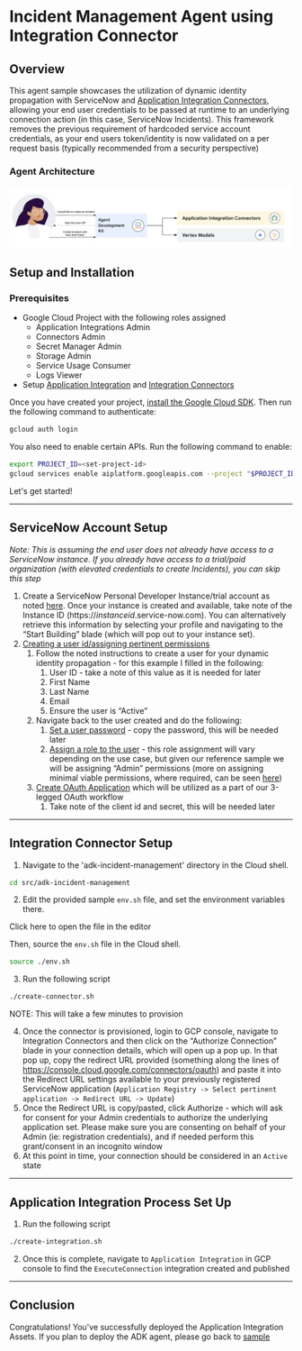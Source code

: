 # Incident Management Agent using Integration Connector

## Overview

This agent sample showcases the utilization of dynamic identity propagation with ServiceNow and [Application Integration Connectors](https://cloud.google.com/application-integration/docs/using-integration-connectors), allowing your end user credentials to be passed at runtime to an underlying connection action (in this case, ServiceNow Incidents). This framework removes the previous requirement of hardcoded service account credentials, as your end users token/identity is now validated on a per request basis (typically recommended from a security perspective)

### Agent Architecture

![architecture](https://github.com/GoogleCloudPlatform/application-integration-samples/blob/main/src/adk-incident-management/adk-incident-management-arch-flow.png?raw=true)

## Setup and Installation

### Prerequisites

- Google Cloud Project with the following roles assigned
  - Application Integrations Admin
  - Connectors Admin
  - Secret Manager Admin
  - Storage Admin
  - Service Usage Consumer
  - Logs Viewer
- Setup [Application Integration](https://cloud.google.com/application-integration/docs/setup-application-integration) and [Integration Connectors](https://cloud.google.com/integration-connectors/docs/setup-integration-connectors)

Once you have created your project, [install the Google Cloud SDK](https://cloud.google.com/sdk/docs/install). Then run the following command to authenticate:
```bash
gcloud auth login
```
You also need to enable certain APIs. Run the following command to enable:
```bash
export PROJECT_ID=<set-project-id>
gcloud services enable aiplatform.googleapis.com --project "$PROJECT_ID"
```

Let's get started!

---

## ServiceNow Account Setup

*Note: This is assuming the end user does not already have access to a ServiceNow instance. If you already have access to a trial/paid organization (with elevated credentials to create Incidents), you can skip this step*

1. Create a ServiceNow Personal Developer Instance/trial account as noted [here](https://developer.servicenow.com/dev.do#!/learn/learning-plans/washingtondc/new_to_servicenow/app_store_learnv2_buildmyfirstapp_washingtondc_exercise_obtain_a_personal_developer_instance). Once your instance is created and available, take note of the Instance ID (https://*instanceid*.service-now.com). You can alternatively retrieve this information by selecting your profile and navigating to the “Start Building” blade (which will pop out to your instance set).
2. [Creating a user id/assigning pertinent permissions](https://www.servicenow.com/docs/bundle/zurich-platform-administration/page/administer/users-and-groups/task/t_CreateAUser.html)
   1. Follow the noted instructions to create a user for your dynamic identity propagation - for this example I filled in the following:
      1. User ID - take a note of this value as it is needed for later
      2. First Name
      3. Last Name
      4. Email
      5. Ensure the user is “Active”
   2. Navigate back to the user created and do the following:
      1. [Set a user password](https://www.servicenow.com/docs/bundle/yokohama-platform-security/page/integrate/authentication/task/reset-your-password.html) - copy the password, this will be needed later
      2. [Assign a role to the user](https://www.servicenow.com/docs/bundle/yokohama-platform-administration/page/administer/users-and-groups/task/t_AssignARoleToAUser.html) - this role assignment will vary depending on the use case, but given our reference sample we will be assigning “Admin” permissions (more on assigning minimal viable permissions, where required, can be seen [here](https://www.servicenow.com/docs/bundle/zurich-platform-administration/page/administer/roles/reference/r_BaseSystemRoles.html))
   3. [Create OAuth Application](https://www.servicenow.com/docs/bundle/xanadu-security-management/page/product/secops-integration-sir/secops-integration-splunk-addon/task/configure-application-registry-splunk.html) which will be utilized as a part of our 3-legged OAuth workflow
      1. Take note of the client id and secret, this will be needed later

---

## Integration Connector Setup

1. Navigate to the 'adk-incident-management' directory in the Cloud shell.
```sh
cd src/adk-incident-management
```
2. Edit the provided sample `env.sh` file, and set the environment variables there.

Click <walkthrough-editor-open-file filePath="src/adk-incident-management/env.sh">here</walkthrough-editor-open-file> to open the file in the editor

Then, source the `env.sh` file in the Cloud shell.

```sh
source ./env.sh
```
3. Run the following script
```sh
./create-connector.sh
```

NOTE: This will take a few minutes to provision

4. Once the connector is provisioned, login to GCP console, navigate to Integration Connectors and then click on the “Authorize Connection” blade in your connection details, which will open up a pop up. In that pop up, copy the redirect URL provided (something along the lines of https://console.cloud.google.com/connectors/oauth) and paste it into the Redirect URL settings available to your previously registered ServiceNow application (`Application Registry -> Select pertinent application -> Redirect URL -> Update`)
5. Once the Redirect URL is copy/pasted, click Authorize - which will ask for consent for your Admin credentials to authorize the underlying application set. Please make sure you are consenting on behalf of your Admin (ie: registration credentials), and if needed perform this grant/consent in an incognito window
6. At this point in time, your connection should be considered in an `Active` state
   
---

## Application Integration Process Set Up

1. Run the following script 
```sh
./create-integration.sh
```
2. Once this is complete, navigate to `Application Integration` in GCP console to find the `ExecuteConnection` integration created and published

---

## Conclusion

<walkthrough-conclusion-trophy></walkthrough-conclusion-trophy>

Congratulations! You've successfully deployed the Application Integration Assets. If you plan to deploy the ADK agent, please go back to [sample](https://github.com/ssvaidyanathan/adk-samples/tree/main/python/agents/incident-management)